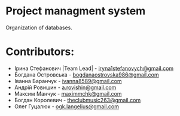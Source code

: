 # Project managment system
Organization of databases.

# Contributors:

* Ірина Стефанович |Team Lead| - iryna1stefanovych@gmail.com
* Богдана Островська - bogdanaostrovska986@gmail.com
* Іванна Баранчук - ivanna8589@gmail.com
* Андрій Ровишин - a.rovishin@gmail.com
* Максим Манчук - maximmchk@gmail.com
* Богдан Королевич - theclubmusic263@gmail.com
* Олег Гуцалюк - ogk.langelius@gmail.com
